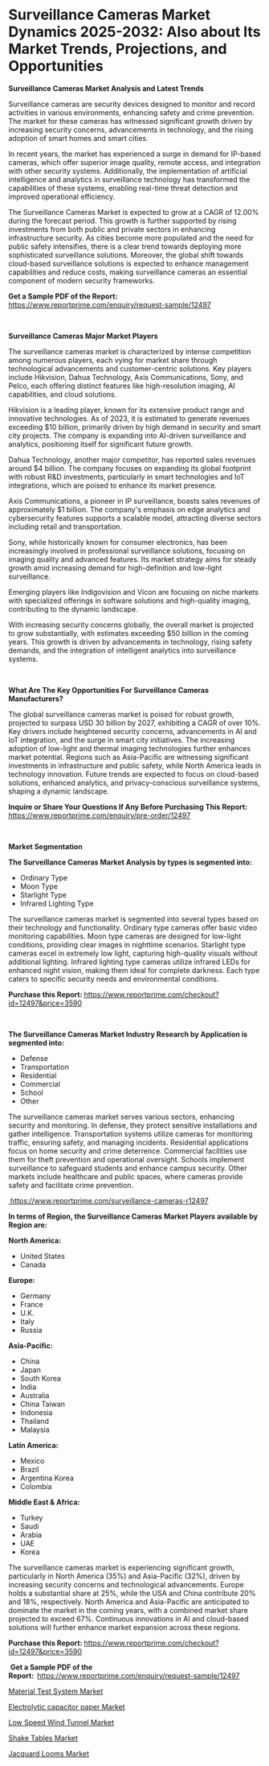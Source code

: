 <p><h1>Surveillance Cameras Market Dynamics 2025-2032: Also about Its Market Trends, Projections, and Opportunities</h1></p><p><strong>Surveillance Cameras Market Analysis and Latest Trends</strong></p>
<p><p>Surveillance cameras are security devices designed to monitor and record activities in various environments, enhancing safety and crime prevention. The market for these cameras has witnessed significant growth driven by increasing security concerns, advancements in technology, and the rising adoption of smart homes and smart cities. </p><p>In recent years, the market has experienced a surge in demand for IP-based cameras, which offer superior image quality, remote access, and integration with other security systems. Additionally, the implementation of artificial intelligence and analytics in surveillance technology has transformed the capabilities of these systems, enabling real-time threat detection and improved operational efficiency.</p><p>The Surveillance Cameras Market is expected to grow at a CAGR of 12.00% during the forecast period. This growth is further supported by rising investments from both public and private sectors in enhancing infrastructure security. As cities become more populated and the need for public safety intensifies, there is a clear trend towards deploying more sophisticated surveillance solutions. Moreover, the global shift towards cloud-based surveillance solutions is expected to enhance management capabilities and reduce costs, making surveillance cameras an essential component of modern security frameworks.</p></p>
<p><strong>Get a Sample PDF of the Report:&nbsp;</strong> <a href="https://www.reportprime.com/enquiry/request-sample/12497?utm_campaign=2011&utm_medium=2&utm_source=Github&utm_content=ia&utm_term=18032025&utm_id=surveillance-cameras">https://www.reportprime.com/enquiry/request-sample/12497</a></p>
<p>&nbsp;</p>
<p><strong>Surveillance Cameras Major Market Players</strong></p>
<p><p>The surveillance cameras market is characterized by intense competition among numerous players, each vying for market share through technological advancements and customer-centric solutions. Key players include Hikvision, Dahua Technology, Axis Communications, Sony, and Pelco, each offering distinct features like high-resolution imaging, AI capabilities, and cloud solutions.</p><p>Hikvision is a leading player, known for its extensive product range and innovative technologies. As of 2023, it is estimated to generate revenues exceeding $10 billion, primarily driven by high demand in security and smart city projects. The company is expanding into AI-driven surveillance and analytics, positioning itself for significant future growth.</p><p>Dahua Technology, another major competitor, has reported sales revenues around $4 billion. The company focuses on expanding its global footprint with robust R&D investments, particularly in smart technologies and IoT integrations, which are poised to enhance its market presence.</p><p>Axis Communications, a pioneer in IP surveillance, boasts sales revenues of approximately $1 billion. The company's emphasis on edge analytics and cybersecurity features supports a scalable model, attracting diverse sectors including retail and transportation.</p><p>Sony, while historically known for consumer electronics, has been increasingly involved in professional surveillance solutions, focusing on imaging quality and advanced features. Its market strategy aims for steady growth amid increasing demand for high-definition and low-light surveillance.</p><p>Emerging players like Indigovision and Vicon are focusing on niche markets with specialized offerings in software solutions and high-quality imaging, contributing to the dynamic landscape.</p><p>With increasing security concerns globally, the overall market is projected to grow substantially, with estimates exceeding $50 billion in the coming years. This growth is driven by advancements in technology, rising safety demands, and the integration of intelligent analytics into surveillance systems.</p></p>
<p>&nbsp;</p>
<p><strong>What Are The Key Opportunities For Surveillance Cameras Manufacturers?</strong></p>
<p><p>The global surveillance cameras market is poised for robust growth, projected to surpass USD 30 billion by 2027, exhibiting a CAGR of over 10%. Key drivers include heightened security concerns, advancements in AI and IoT integration, and the surge in smart city initiatives. The increasing adoption of low-light and thermal imaging technologies further enhances market potential. Regions such as Asia-Pacific are witnessing significant investments in infrastructure and public safety, while North America leads in technology innovation. Future trends are expected to focus on cloud-based solutions, enhanced analytics, and privacy-conscious surveillance systems, shaping a dynamic landscape.</p></p>
<p><strong>Inquire or Share Your Questions If Any Before Purchasing This Report:</strong> <a href="https://www.reportprime.com/enquiry/pre-order/12497?utm_campaign=2011&utm_medium=2&utm_source=Github&utm_content=ia&utm_term=18032025&utm_id=surveillance-cameras">https://www.reportprime.com/enquiry/pre-order/12497</a></p>
<p>&nbsp;</p>
<p><strong>Market Segmentation</strong></p>
<p><strong>The Surveillance Cameras Market Analysis by types is segmented into:</strong></p>
<p><ul><li>Ordinary Type</li><li>Moon Type</li><li>Starlight Type</li><li>Infrared Lighting Type</li></ul></p>
<p><p>The surveillance cameras market is segmented into several types based on their technology and functionality. Ordinary type cameras offer basic video monitoring capabilities. Moon type cameras are designed for low-light conditions, providing clear images in nighttime scenarios. Starlight type cameras excel in extremely low light, capturing high-quality visuals without additional lighting. Infrared lighting type cameras utilize infrared LEDs for enhanced night vision, making them ideal for complete darkness. Each type caters to specific security needs and environmental conditions.</p></p>
<p><strong>Purchase this Report:&nbsp;</strong><a href="https://www.reportprime.com/checkout?id=12497&price=3590&utm_campaign=2011&utm_medium=2&utm_source=Github&utm_content=ia&utm_term=18032025&utm_id=surveillance-cameras">https://www.reportprime.com/checkout?id=12497&price=3590</a></p>
<p>&nbsp;</p>
<p><strong>The Surveillance Cameras Market Industry Research by Application is segmented into:</strong></p>
<p><ul><li>Defense</li><li>Transportation</li><li>Residential</li><li>Commercial</li><li>School</li><li>Other</li></ul></p>
<p><p>The surveillance cameras market serves various sectors, enhancing security and monitoring. In defense, they protect sensitive installations and gather intelligence. Transportation systems utilize cameras for monitoring traffic, ensuring safety, and managing incidents. Residential applications focus on home security and crime deterrence. Commercial facilities use them for theft prevention and operational oversight. Schools implement surveillance to safeguard students and enhance campus security. Other markets include healthcare and public spaces, where cameras provide safety and facilitate crime prevention.</p></p>
<p><a href="https://www.reportprime.com/surveillance-cameras-r12497?utm_campaign=2011&utm_medium=2&utm_source=Github&utm_content=ia&utm_term=18032025&utm_id=surveillance-cameras">&nbsp;https://www.reportprime.com/surveillance-cameras-r12497</a></p>
<p><strong>In terms of Region, the Surveillance Cameras Market Players available by Region are:</strong></p>
<p>
    <p> <strong> North America: </strong>
        <ul>
            <li>United States</li>
            <li>Canada</li>
        </ul>
        </p> 
    <p> <strong> Europe: </strong>
        <ul>
            <li>Germany</li>
            <li>France</li>
            <li>U.K.</li>
            <li>Italy</li>
            <li>Russia</li>
        </ul>
        </p> 
    <p> <strong> Asia-Pacific: </strong>
        <ul>
            <li>China</li>
            <li>Japan</li>
            <li>South Korea</li>
            <li>India</li>
            <li>Australia</li>
            <li>China Taiwan</li>
            <li>Indonesia</li>
            <li>Thailand</li>
            <li>Malaysia</li>
        </ul>
        </p> 
    <p> <strong> Latin America: </strong>
        <ul>
            <li>Mexico</li>
            <li>Brazil</li>
            <li>Argentina Korea</li>
            <li>Colombia</li>
        </ul>
        </p> 
    <p> <strong> Middle East & Africa: </strong>
        <ul>
            <li>Turkey</li>
            <li>Saudi</li>
            <li>Arabia</li>
            <li>UAE</li>
            <li>Korea</li>
        </ul>
    </p>
    </p>
<p><p>The surveillance cameras market is experiencing significant growth, particularly in North America (35%) and Asia-Pacific (32%), driven by increasing security concerns and technological advancements. Europe holds a substantial share at 25%, while the USA and China contribute 20% and 18%, respectively. North America and Asia-Pacific are anticipated to dominate the market in the coming years, with a combined market share projected to exceed 67%. Continuous innovations in AI and cloud-based solutions will further enhance market expansion across these regions.</p></p>
<p><strong>Purchase this Report: </strong><a href="https://www.reportprime.com/checkout?id=12497&price=3590&utm_campaign=2011&utm_medium=2&utm_source=Github&utm_content=ia&utm_term=18032025&utm_id=surveillance-cameras">https://www.reportprime.com/checkout?id=12497&price=3590</a></p>
<p>&nbsp;<strong>Get a Sample PDF of the Report:&nbsp;&nbsp;</strong><a href="https://www.reportprime.com/enquiry/request-sample/12497?utm_campaign=2011&utm_medium=2&utm_source=Github&utm_content=ia&utm_term=18032025&utm_id=surveillance-cameras">https://www.reportprime.com/enquiry/request-sample/12497</a></p>
<p><strong></strong></p>
<p><p><a href="https://www.linkedin.com/pulse/market-study-global-material-test-system-2025-2032-size-jcshc?utm_campaign=2011&utm_medium=2&utm_source=Github&utm_content=ia&utm_term=18032025&utm_id=surveillance-cameras">Material Test System Market</a></p><p><a href="https://github.com/tauchzuazoli/Market-Research-Report-List-1/blob/main/electrolytic-capacitor-paper-market.md?utm_campaign=2011&utm_medium=2&utm_source=Github&utm_content=ia&utm_term=18032025&utm_id=surveillance-cameras">Electrolytic capacitor paper Market</a></p><p><a href="https://www.linkedin.com/pulse/competitive-analysis-low-speed-wind-tunnel-market-strengths-ruihc?utm_campaign=2011&utm_medium=2&utm_source=Github&utm_content=ia&utm_term=18032025&utm_id=surveillance-cameras">Low Speed Wind Tunnel Market</a></p><p><a href="https://www.linkedin.com/pulse/growth-trajectory-shake-tables-market-2025-2032-projected-y0mkc?utm_campaign=2011&utm_medium=2&utm_source=Github&utm_content=ia&utm_term=18032025&utm_id=surveillance-cameras">Shake Tables Market</a></p><p><a href="https://github.com/zappasuccofz/Market-Research-Report-List-1/blob/main/jacquard-looms-market.md?utm_campaign=2011&utm_medium=2&utm_source=Github&utm_content=ia&utm_term=18032025&utm_id=surveillance-cameras">Jacquard Looms Market</a></p></p>
